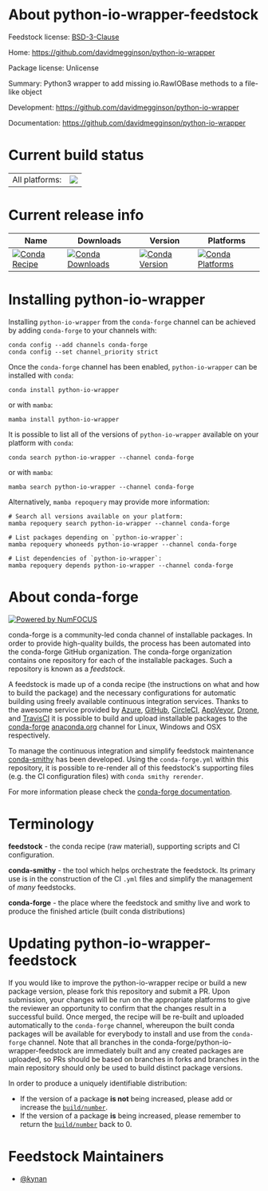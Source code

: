 About python-io-wrapper-feedstock
=================================

Feedstock license: [BSD-3-Clause](https://github.com/conda-forge/python-io-wrapper-feedstock/blob/main/LICENSE.txt)

Home: https://github.com/davidmegginson/python-io-wrapper

Package license: Unlicense

Summary: Python3 wrapper to add missing io.RawIOBase methods to a file-like object

Development: https://github.com/davidmegginson/python-io-wrapper

Documentation: https://github.com/davidmegginson/python-io-wrapper

Current build status
====================


<table><tr><td>All platforms:</td>
    <td>
      <a href="https://dev.azure.com/conda-forge/feedstock-builds/_build/latest?definitionId=17985&branchName=main">
        <img src="https://dev.azure.com/conda-forge/feedstock-builds/_apis/build/status/python-io-wrapper-feedstock?branchName=main">
      </a>
    </td>
  </tr>
</table>

Current release info
====================

| Name | Downloads | Version | Platforms |
| --- | --- | --- | --- |
| [![Conda Recipe](https://img.shields.io/badge/recipe-python--io--wrapper-green.svg)](https://anaconda.org/conda-forge/python-io-wrapper) | [![Conda Downloads](https://img.shields.io/conda/dn/conda-forge/python-io-wrapper.svg)](https://anaconda.org/conda-forge/python-io-wrapper) | [![Conda Version](https://img.shields.io/conda/vn/conda-forge/python-io-wrapper.svg)](https://anaconda.org/conda-forge/python-io-wrapper) | [![Conda Platforms](https://img.shields.io/conda/pn/conda-forge/python-io-wrapper.svg)](https://anaconda.org/conda-forge/python-io-wrapper) |

Installing python-io-wrapper
============================

Installing `python-io-wrapper` from the `conda-forge` channel can be achieved by adding `conda-forge` to your channels with:

```
conda config --add channels conda-forge
conda config --set channel_priority strict
```

Once the `conda-forge` channel has been enabled, `python-io-wrapper` can be installed with `conda`:

```
conda install python-io-wrapper
```

or with `mamba`:

```
mamba install python-io-wrapper
```

It is possible to list all of the versions of `python-io-wrapper` available on your platform with `conda`:

```
conda search python-io-wrapper --channel conda-forge
```

or with `mamba`:

```
mamba search python-io-wrapper --channel conda-forge
```

Alternatively, `mamba repoquery` may provide more information:

```
# Search all versions available on your platform:
mamba repoquery search python-io-wrapper --channel conda-forge

# List packages depending on `python-io-wrapper`:
mamba repoquery whoneeds python-io-wrapper --channel conda-forge

# List dependencies of `python-io-wrapper`:
mamba repoquery depends python-io-wrapper --channel conda-forge
```


About conda-forge
=================

[![Powered by
NumFOCUS](https://img.shields.io/badge/powered%20by-NumFOCUS-orange.svg?style=flat&colorA=E1523D&colorB=007D8A)](https://numfocus.org)

conda-forge is a community-led conda channel of installable packages.
In order to provide high-quality builds, the process has been automated into the
conda-forge GitHub organization. The conda-forge organization contains one repository
for each of the installable packages. Such a repository is known as a *feedstock*.

A feedstock is made up of a conda recipe (the instructions on what and how to build
the package) and the necessary configurations for automatic building using freely
available continuous integration services. Thanks to the awesome service provided by
[Azure](https://azure.microsoft.com/en-us/services/devops/), [GitHub](https://github.com/),
[CircleCI](https://circleci.com/), [AppVeyor](https://www.appveyor.com/),
[Drone](https://cloud.drone.io/welcome), and [TravisCI](https://travis-ci.com/)
it is possible to build and upload installable packages to the
[conda-forge](https://anaconda.org/conda-forge) [anaconda.org](https://anaconda.org/)
channel for Linux, Windows and OSX respectively.

To manage the continuous integration and simplify feedstock maintenance
[conda-smithy](https://github.com/conda-forge/conda-smithy) has been developed.
Using the ``conda-forge.yml`` within this repository, it is possible to re-render all of
this feedstock's supporting files (e.g. the CI configuration files) with ``conda smithy rerender``.

For more information please check the [conda-forge documentation](https://conda-forge.org/docs/).

Terminology
===========

**feedstock** - the conda recipe (raw material), supporting scripts and CI configuration.

**conda-smithy** - the tool which helps orchestrate the feedstock.
                   Its primary use is in the construction of the CI ``.yml`` files
                   and simplify the management of *many* feedstocks.

**conda-forge** - the place where the feedstock and smithy live and work to
                  produce the finished article (built conda distributions)


Updating python-io-wrapper-feedstock
====================================

If you would like to improve the python-io-wrapper recipe or build a new
package version, please fork this repository and submit a PR. Upon submission,
your changes will be run on the appropriate platforms to give the reviewer an
opportunity to confirm that the changes result in a successful build. Once
merged, the recipe will be re-built and uploaded automatically to the
`conda-forge` channel, whereupon the built conda packages will be available for
everybody to install and use from the `conda-forge` channel.
Note that all branches in the conda-forge/python-io-wrapper-feedstock are
immediately built and any created packages are uploaded, so PRs should be based
on branches in forks and branches in the main repository should only be used to
build distinct package versions.

In order to produce a uniquely identifiable distribution:
 * If the version of a package **is not** being increased, please add or increase
   the [``build/number``](https://docs.conda.io/projects/conda-build/en/latest/resources/define-metadata.html#build-number-and-string).
 * If the version of a package **is** being increased, please remember to return
   the [``build/number``](https://docs.conda.io/projects/conda-build/en/latest/resources/define-metadata.html#build-number-and-string)
   back to 0.

Feedstock Maintainers
=====================

* [@kynan](https://github.com/kynan/)

